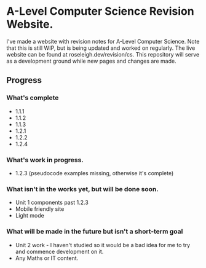 # A-Level Computer Science Revision Website.

I've made a website with revision notes for A-Level Computer Science. Note that this is still WIP, but is being updated and worked on regularly. The live website can be found at roseleigh.dev/revision/cs. This repository will serve as a development ground while new pages and changes are made.

## Progress
### What's complete
- 1.1.1
- 1.1.2
- 1.1.3
- 1.2.1
- 1.2.2
- 1.2.4

### What's work in progress.
- 1.2.3 (pseudocode examples missing, otherwise it's complete)

### What isn't in the works yet, but will be done soon.
- Unit 1 components past 1.2.3
- Mobile friendly site
- Light mode

### What will be made in the future but isn't a short-term goal
- Unit 2 work - I haven't studied so it would be a bad idea for me to try and commence development on it.
- Any Maths or IT content.
